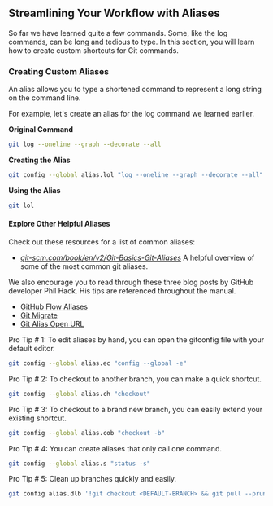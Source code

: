 ## Streamlining Your Workflow with Aliases

So far we have learned quite a few commands. Some, like the log commands, can be long and tedious to type. In this section, you will learn how to create custom shortcuts for Git commands.

### Creating Custom Aliases

An alias allows you to type a shortened command to represent a long string on the command line.

For example, let's create an alias for the log command we learned earlier.

**Original Command**
```sh
git log --oneline --graph --decorate --all
```

**Creating the Alias**
```sh
git config --global alias.lol "log --oneline --graph --decorate --all"
```

**Using the Alias**
```sh
git lol
```

#### Explore Other Helpful Aliases

Check out these resources for a list of common aliases:

- *[git-scm.com/book/en/v2/Git-Basics-Git-Aliases](https://git-scm.com/book/en/v2/Git-Basics-Git-Aliases)* A helpful overview of some of the most common git aliases.

We also encourage you to read through these three blog posts by GitHub developer Phil Hack. His tips are referenced throughout the manual.

- [GitHub Flow Aliases](http://haacked.com/archive/2014/07/28/github-flow-aliases/)
- [Git Migrate](http://haacked.com/archive/2015/06/29/git-migrate/)
- [Git Alias Open URL](http://haacked.com/archive/2017/01/04/git-alias-open-url/)


Pro Tip # 1:  To edit aliases by hand, you can open the gitconfig file with your default editor.
```sh
git config --global alias.ec "config --global -e"
```

Pro Tip # 2: To checkout to another branch, you can make a quick shortcut.
```sh
git config --global alias.ch "checkout"
```

Pro Tip # 3: To checkout to a brand new branch, you can easily extend your existing shortcut.
```sh
git config --global alias.cob "checkout -b"
```

Pro Tip # 4: You can create aliases that only call one command.
```sh
git config --global alias.s "status -s"
```

Pro Tip # 5: Clean up branches quickly and easily.
```sh
git config alias.dlb '!git checkout <DEFAULT-BRANCH> && git pull --prune && git branch --merged | grep -v "\*" | xargs -n 1 git branch -d'
```
